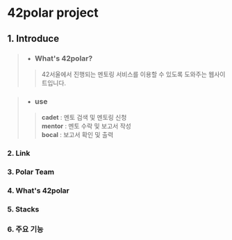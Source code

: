 42polar project
=============

## 1. Introduce

 > * ### What's 42polar?
 > > 42서울에서 진행되는 멘토링 서비스를 이용할 수 있도록 도와주는 웹사이트입니다.
  
 > * ### use
 > > **cadet** : 멘토 검색 및 멘토링 신청 <br>
 > > **mentor** : 멘토 수락 및 보고서 작성 <br>
 > > **bocal** : 보고서 확인 및 출력 <br>
  
### 2. Link


### 3. Polar Team


### 4. What's 42polar


### 5. Stacks


### 6. 주요 기능

